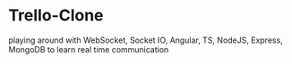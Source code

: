 # Trello-Clone
playing around with WebSocket, Socket IO, Angular, TS, NodeJS, Express, MongoDB to learn real time communication
